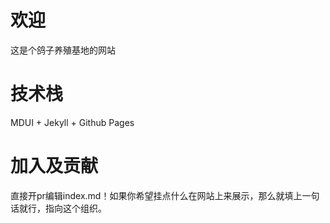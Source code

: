 # 欢迎
这是个鸽子养殖基地的网站

# 技术栈
MDUI + Jekyll + Github Pages

# 加入及贡献
直接开pr编辑index.md！如果你希望挂点什么在网站上来展示，那么就填上一句话就行，指向这个组织。
